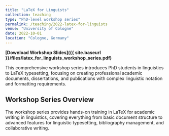 ```yaml
---
title: "LaTeX for Linguists"
collection: teaching
type: "PhD-level workshop series"
permalink: /teaching/2022-latex-for-linguists
venue: "University of Cologne"
date: 2022-10-01
location: "Cologne, Germany"
---
```


**[Download Workshop Slides]({{ site.baseurl }}/files/latex_for_linguists_workshop_series.pdf)**

This comprehensive workshop series introduces PhD students in linguistics to LaTeX typesetting, focusing on creating professional academic documents, dissertations, and publications with complex linguistic notation and formatting requirements.

## Workshop Series Overview

The workshop series provides hands-on training in LaTeX for academic writing in linguistics, covering everything from basic document structure to advanced features for linguistic typesetting, bibliography management, and collaborative writing.

